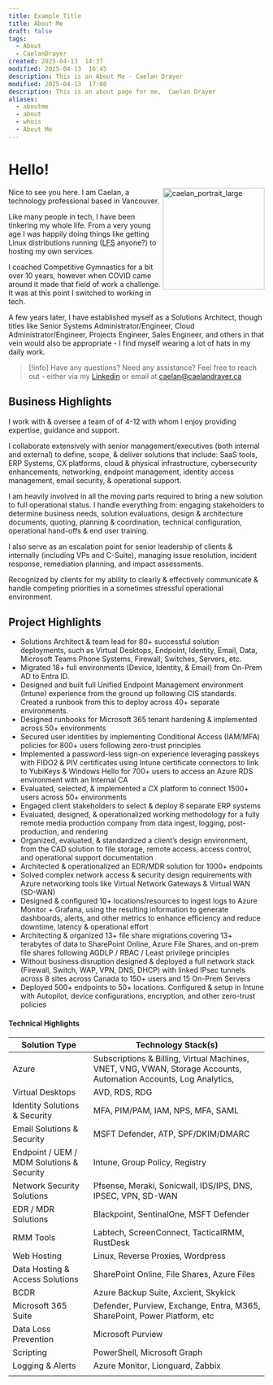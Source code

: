 ```yaml
---
title: Example Title
title: About Me
draft: false
tags:
  - About
  - CaelanDrayer
created: 2025-04-13  14:37
modified: 2025-04-13  16:45
description: This is an About Me - Caelan Drayer
modified: 2025-04-13  17:00
description: This is an about page for me,  Caelan Drayer
aliases:
  - aboutme
  - about
  - whois
  - About Me
---
```


# Hello!
<img align="right" src="caelandrayer.ca/attachments/caelan_portrait_large.jpeg" alt="caelan_portrait_large" width="200vw">
Nice to see you here. I am Caelan, a technology professional based in Vancouver.

Like many people in tech, I have been tinkering my whole life. From a very young age I was happily doing things like getting Linux distributions running ([LFS](https://www.linuxfromscratch.org/) anyone?) to hosting my own services.   

I coached Competitive Gymnastics for a bit over 10 years, however when COVID came around it made that field of work a challenge. It was at this point I switched to working in tech.   

A few years later, I have established myself as a Solutions Architect, though titles like Senior Systems Administrator/Engineer, Cloud Administrator/Engineer, Projects Engineer, Sales Engineer, and others in that vein would also be appropriate - I find myself wearing a lot of hats in my daily work.   

> [!info] Have any questions? Need any assistance? Feel free to reach out - either via my [Linkedin](https://www.linkedin.com/in/caelandrayer/) or email at [caelan@caelandrayer.ca](mailto:caelan@caelandrayer.ca) 
> 

## Business Highlights

I work with & oversee a team of of 4-12 with whom I enjoy providing expertise, guidance and support.   

I collaborate extensively with senior management/executives (both internal and external) to define, scope, & deliver solutions that include: SaaS tools, ERP Systems, CX platforms, cloud & physical infrastructure, cybersecurity enhancements, networking, endpoint management, identity access management, email security, & operational support.

I am heavily involved in all the moving parts required to bring a new solution to full operational status. I handle everything from: engaging stakeholders to determine business needs, solution evaluations, design & architecture documents, quoting, planning & coordination, technical configuration, operational hand-offs & end user training.

I also serve as an escalation point for senior leadership of clients & internally (including VPs and C-Suite), managing issue resolution, incident response, remediation planning, and impact assessments.

Recognized by clients for my ability to clearly & effectively communicate & handle competing priorities in a sometimes stressful operational environment.

## Project Highlights

- Solutions Architect & team lead for 80+ successful solution deployments, such as Virtual Desktops, Endpoint, Identity, Email, Data, Microsoft Teams Phone Systems, Firewall, Switches, Servers, etc.
- Migrated 18+ full environments (Device, Identity, & Email) from On-Prem AD to Entra ID.
- Designed and built full Unified Endpoint Management environment (Intune) experience from the ground up following CIS standards. Created a runbook from this to deploy across 40+ separate environments.
- Designed runbooks for Microsoft 365 tenant hardening & implemented across 50+ environments
- Secured user identities by implementing Conditional Access (IAM/MFA) policies for 800+ users following zero-trust principles
- Implemented a password-less sign-on experience leveraging passkeys with FIDO2 & PIV certificates using Intune certificate connectors to link to YubiKeys & Windows Hello for 700+ users to access an Azure RDS environment with an Internal CA
- Evaluated, selected, & implemented a CX platform to connect 1500+ users across 50+ environments
- Engaged client stakeholders to select & deploy 8 separate ERP systems
- Evaluated, designed, & operationalized working methodology for a fully remote media production company from data ingest, logging, post-production, and rendering
- Organized, evaluated, & standardized a client’s design environment, from the CAD solution to file storage, remote access, access control, and operational support documentation
- Architected & operationalized an EDR/MDR solution for 1000+ endpoints
- Solved complex network access & security design requirements with Azure networking tools like Virtual Network Gateways & Virtual WAN (SD-WAN)
- Designed & configured 10+ locations/resources to ingest logs to Azure Monitor + Grafana, using the resulting information to generate dashboards, alerts, and other metrics to enhance efficiency and reduce downtime, latency & operational effort
- Architecting & organized 13+ file share migrations covering 13+ terabytes of data to SharePoint Online, Azure File Shares, and on-prem file shares following AGDLP / RBAC / Least privilege principles
- Without business disruption designed & deployed a full network stack (Firewall, Switch, WAP, VPN, DNS, DHCP) with linked IPsec tunnels across 8 sites across Canada to 150+ users and 15 On-Prem Servers
- Deployed 500+ endpoints to 50+ locations. Configured & setup in Intune with Autopilot, device configurations, encryption, and other zero-trust policies

#### Technical Highlights

| Solution Type                             | Technology Stack(s)                                                                                               |
| ----------------------------------------- | ----------------------------------------------------------------------------------------------------------------- |
| Azure                                     | Subscriptions & Billing, Virtual Machines, VNET, VNG, VWAN, Storage Accounts, Automation Accounts, Log Analytics, |
| Virtual Desktops                          | AVD, RDS, RDG                                                                                                     |
| Identity Solutions & Security             | MFA, PIM/PAM, IAM, NPS, MFA, SAML                                                                                 |
| Email Solutions & Security                | MSFT Defender, ATP, SPF/DKIM/DMARC                                                                                |
| Endpoint / UEM / MDM Solutions & Security | Intune, Group Policy, Registry                                                                                    |
| Network Security Solutions                | Pfsense, Meraki, Sonicwall, IDS/IPS, DNS, IPSEC, VPN, SD-WAN                                                      |
| EDR / MDR Solutions                       | Blackpoint, SentinalOne, MSFT Defender                                                                            |
| RMM Tools                                 | Labtech, ScreenConnect, TacticalRMM, RustDesk                                                                     |
| Web Hosting                               | Linux, Reverse Proxies, Wordpress                                                                                 |
| Data Hosting & Access Solutions           | SharePoint Online, File Shares, Azure Files                                                                       |
| BCDR                                      | Azure Backup Suite, Axcient, Skykick                                                                              |
| Microsoft 365 Suite                       | Defender, Purview, Exchange, Entra, M365, SharePoint, Power Platform, etc                                         |
| Data Loss Prevention                      | Microsoft Purview                                                                                                 |
| Scripting                                 | PowerShell, Microsoft Graph                                                                                       |
| Logging & Alerts                          | Azure Monitor, Lionguard, Zabbix                                                                                  |
|                                           |                                                                                                                   |
